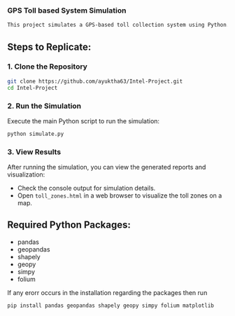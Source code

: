 ### GPS Toll based System Simulation

```markdown
This project simulates a GPS-based toll collection system using Python. It includes components such as vehicle movement simulation, toll zone definition, toll calculation, and payment simulation.
```
## Steps to Replicate:

### 1. Clone the Repository
```bash
git clone https://github.com/ayuktha63/Intel-Project.git
cd Intel-Project
```



### 2. Run the Simulation

Execute the main Python script to run the simulation:

```bash
python simulate.py
```

### 3. View Results

After running the simulation, you can view the generated reports and visualization:

- Check the console output for simulation details.
- Open `toll_zones.html` in a web browser to visualize the toll zones on a map.

## Required Python Packages:

- pandas
- geopandas
- shapely
- geopy
- simpy
- folium

  
If any erorr occurs in the installation regarding the packages then run 
```bash
pip install pandas geopandas shapely geopy simpy folium matplotlib
```

